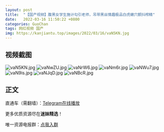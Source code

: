 ```yaml
---
layout: post
title:  "【国产视频】腹黑女学生施计勾引老师，吊带黑丝情趣极品白虎嫩穴颤抖榨精"
date:   2022-03-16 11:50:22 +0800
categories: GuoChan
tags: 网红视频 国产
img: https://kanjiantu.top/images/2022/03/16/vaN5KN.jpg
---
```



## 视频截图

![vaN5KN.jpg](https://kanjiantu.top/images/2022/03/16/vaN5KN.jpg)
![vaNwZU.jpg](https://kanjiantu.top/images/2022/03/16/vaNwZU.jpg)
![vaNrW6.jpg](https://kanjiantu.top/images/2022/03/16/vaNrW6.jpg)
![vaNm6r.jpg](https://kanjiantu.top/images/2022/03/16/vaNm6r.jpg)
![vaNWu7.jpg](https://kanjiantu.top/images/2022/03/16/vaNWu7.jpg)
![vaN9is.jpg](https://kanjiantu.top/images/2022/03/16/vaN9is.jpg)
![vaNJqD.jpg](https://kanjiantu.top/images/2022/03/16/vaNJqD.jpg)
![vaNBcR.jpg](https://kanjiantu.top/images/2022/03/16/vaNBcR.jpg)

## 正文

直通车（需翻墙）：[Telegram在线播放](https://t.me/mimeijingxuan/60)

更多优质资源尽在**迷妹精选**！

唯一资源电报群：[点我入群](https://t.me/mimeijingxuan)


